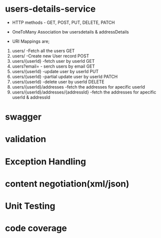# users-details-service

* HTTP methods - GET, POST, PUT, DELETE, PATCH

* OneToMany Association bw usersdetails & addressDetails
* URI Mappings are;
1. users/ -Fetch all the users GET
2. users/ -Create new User record POST
3. users/{userId} -fetch user by userId GET
4. users?email= - serch users by email GET
5. users/{userId} -update user by userId PUT
6. users/{userId} -partial update user by userId PATCH
7. users/{userId} -delete user by userId DELETE
8. users/{userId}/addresses -fetch the addresses for apecific userId
9. users/{userId}/addresses/{addressId} -fetch the addresses for apecific userId & addressId

# swagger
# validation
# Exception Handling
# content negotiation(xml/json)
# Unit Testing
# code coverage
